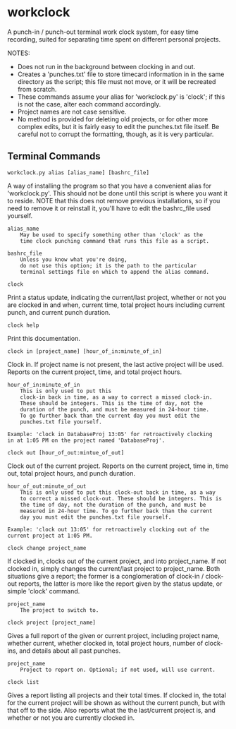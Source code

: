 # workclock

A punch-in / punch-out terminal work clock system, for easy time recording, suited for separating time spent on different personal projects.

NOTES:
- Does not run in the background between clocking in and out.
- Creates a 'punches.txt' file to store timecard information in in
the same directory as the script; this file must not move, or it
will be recreated from scratch.
- These commands assume your alias for 'workclock.py' is 'clock';
if this is not the case, alter each command accordingly.
- Project names are not case sensitive.
- No method is provided for deleting old projects, or for other
more complex edits, but it is fairly easy to edit the punches.txt
file itself. Be careful not to corrupt the formatting, though,
as it is very particular.

## Terminal Commands

`workclock.py alias [alias_name] [bashrc_file]`

  A way of installing the program so that you have a convenient
  alias for 'workclock.py'. This should not be done until this script
  is where you want it to reside. NOTE that this does not remove
  previous installations, so if you need to remove it or reinstall it,
  you'll have to edit the bashrc_file used yourself.

    alias_name
        May be used to specify something other than 'clock' as the
        time clock punching command that runs this file as a script.

    bashrc_file
        Unless you know what you're doing,
        do not use this option; it is the path to the particular
        terminal settings file on which to append the alias command.

`clock`

  Print a status update, indicating the current/last project, whether
  or not you are clocked in and when, current time, total project
  hours including current punch, and current punch duration.

`clock help`

  Print this documentation.

`clock in [project_name] [hour_of_in:minute_of_in]`

  Clock in. If project name is not present, the last active project
  will be used. Reports on the current project, time, and total
  project hours.
    
    hour_of_in:minute_of_in
        This is only used to put this
        clock-in back in time, as a way to correct a missed clock-in.
        These should be integers. This is the time of day, not the
        duration of the punch, and must be measured in 24-hour time.
        To go further back than the current day you must edit the
        punches.txt file yourself.

    Example: 'clock in DatabaseProj 13:05' for retroactively clocking
    in at 1:05 PM on the project named 'DatabaseProj'.

`clock out [hour_of_out:mintue_of_out]`

  Clock out of the current project. Reports on the current project,
  time in, time out, total project hours, and punch duration.
    
    hour_of_out:minute_of_out
        This is only used to put this clock-out back in time, as a way
        to correct a missed clock-out. These should be integers. This is
        the time of day, not the duration of the punch, and must be
        measured in 24-hour time. To go further back than the current
        day you must edit the punches.txt file yourself.

    Example: 'clock out 13:05' for retroactively clocking out of the
    current project at 1:05 PM.

`clock change project_name`

  If clocked in, clocks out of the current project, and into
  project_name. If not clocked in, simply changes the current/last
  project to project_name. Both situations give a report; the former is
  a conglomeration of clock-in / clock-out reports, the latter is more
  like the report given by the status update, or simple 'clock' command.
    
    project_name
        The project to switch to.
        
`clock project [project_name]`

  Gives a full report of the given or current project, including project
  name, whether current, whether clocked in, total project hours, number
  of clock-ins, and details about all past punches.

    project_name
        Project to report on. Optional; if not used, will use current.

`clock list`

  Gives a report listing all projects and their total times. If clocked
  in, the total for the current project will be shown as without the
  current punch, but with that off to the side. Also reports what the
  the last/current project is, and whether or not you are currently
  clocked in.
